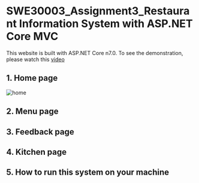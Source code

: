 # SWE30003_Assignment3_Restaurant Information System with ASP.NET Core MVC</h1>
This website is built with ASP.NET Core n7.0. To see the demonstration, please watch this [video](https://www.youtube.com/watch?v=bMnRvEmOjUs)

## 1. Home page
![home](https://imgur.com/a/7K1XFp4)
## 2. Menu page

## 3. Feedback page

## 4. Kitchen page

## 5. How to run this system on your machine
